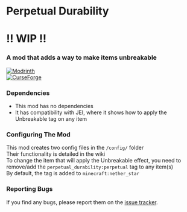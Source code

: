 # Perpetual Durability
**!! WIP !!**
================
### A mod that adds a way to make items unbreakable

[![Modrinth](https://img.shields.io/modrinth/dt/perpetual-durability?color=00AF5C&label=downloads&style=for-the-badge&logo=modrinth)](https://modrinth.com/mod/perpetual-durability)\
[![CurseForge](https://img.shields.io/badge/dynamic/json?color=e04e14&label=downloads&style=for-the-badge&query=downloads.total&url=https%3A%2F%2Fapi.cfwidget.com%2F515925&logo=curseforge)](https://beta.curseforge.com/minecraft/mc-mods/perpetual-durability)

### Dependencies
- This mod has no dependencies
- It has compatibility with JEI, where it shows how to apply the Unbreakable tag on any item

### Configuring The Mod
This mod creates two config files in the `/config/` folder\
Their functionality is detailed in the wiki\
To change the item that will apply the Unbreakable effect, you need to remove/add the `perpetual_durability:perpetual` tag to any item(s)\
By default, the tag is added to `minecraft:nether_star`

### Reporting Bugs
If you find any bugs, please report them on the [issue tracker](https://github.com/ladylexxie/Perpetual-Durability/issues/new/choose).
